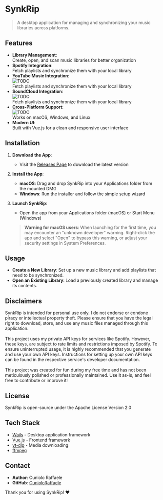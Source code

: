 # SynkRip

> A desktop application for managing and synchronizing your music libraries across platforms.

## Features

- **Library Management**:<br>Create, open, and scan music libraries for better organization
- **Spotify Integration**:<br>Fetch playlists and synchronize them with your local library
- **YouTube Music Integration**:<br>![TODO](https://img.shields.io/badge/status-TODO-red)<br>Fetch playlists and synchronize them with your local library 
- **SoundCloud Integration**:<br>![TODO](https://img.shields.io/badge/status-TODO-red)<br>Fetch playlists and synchronize them with your local library
- **Cross-Platform Support**:<br>![TODO](https://img.shields.io/badge/status-TODO-red)<br>Works on macOS, Windows, and Linux
- **Modern UI**:<br>Built with Vue.js for a clean and responsive user interface

## Installation

1. **Download the App**:
    - Visit the [Releases Page](https://github.com/CunioloRaffaele/synkrip/releases) to download the latest version

2. **Install the App**:
    - **macOS**: Drag and drop SynkRip into your Applications folder from the mounted DMG
    - **Windows**: Run the installer and follow the simple setup wizard

3. **Launch SynkRip**:
    - Open the app from your Applications folder (macOS) or Start Menu (Windows)
    > **Warning for macOS users**: When launching for the first time, you may encounter an "unknown developer" warning. Right-click the app and select "Open" to bypass this warning, or adjust your security settings in System Preferences.

## Usage

- **Create a New Library**: Set up a new music library and add playlists that need to be synchronized.
- **Open an Existing Library**: Load a previously created library and manage its contents.

## Disclaimers

SynkRip is intended for personal use only. I do not endorse or condone piracy or intellectual property theft. Please ensure that you have the legal right to download, store, and use any music files managed through this application.
<br><br>
This project uses my private API keys for services like Spotify. However, these keys, are subject to rate limits and restrictions imposed by Spotify. To ensure uninterrupted usage, it is highly recommended that you generate and use your own API keys. Instructions for setting up your own API keys can be found in the respective service's developer documentation.
<br><br>
This project was created for fun during my free time and has not been meticulously polished or professionally maintained. Use it as-is, and feel free to contribute or improve it!

## License

SynkRip is open-source under the Apache License Version 2.0

## Tech Stack

- [Wails](https://wails.io/) - Desktop application framework
- [Vue.js](https://vuejs.org/) - Frontend framework
- [yt-dlp](https://github.com/yt-dlp/yt-dlp) - Media downloading
- [ffmpeg](https://github.com/FFmpeg/FFmpeg)


## Contact

- **Author**: Cuniolo Raffaele
- **GitHub**: [CunioloRaffaele](https://github.com/CunioloRaffaele)

Thank you for using SynkRip! ❤️